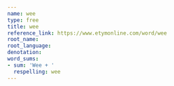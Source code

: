 ```yaml
---
name: wee
type: free
title: wee
reference_link: https://www.etymonline.com/word/wee
root_name: 
root_language: 
denotation: 
word_sums:
- sum: 'Wee + '
  respelling: wee
---
```

